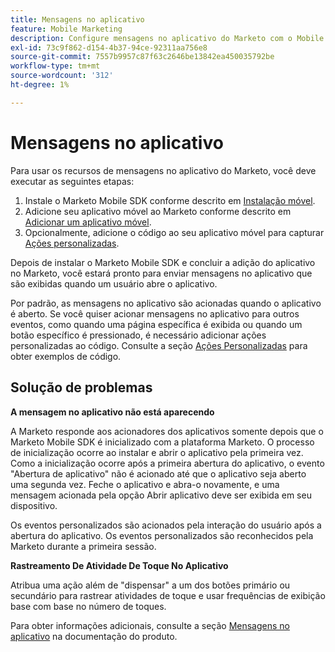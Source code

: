 ```yaml
---
title: Mensagens no aplicativo
feature: Mobile Marketing
description: Configure mensagens no aplicativo do Marketo com o Mobile SDK, configure acionadores de evento personalizados, rastreie a atividade de toque e corrija os problemas de primeira inicialização de abertura do aplicativo.
exl-id: 73c9f862-d154-4b37-94ce-92311aa756e8
source-git-commit: 7557b9957c87f63c2646be13842ea450035792be
workflow-type: tm+mt
source-wordcount: '312'
ht-degree: 1%

---
```


# Mensagens no aplicativo

Para usar os recursos de mensagens no aplicativo do Marketo, você deve executar as seguintes etapas:

1. Instale o Marketo Mobile SDK conforme descrito em [Instalação móvel](installation.md).
1. Adicione seu aplicativo móvel ao Marketo conforme descrito em [Adicionar um aplicativo móvel](https://experienceleague.adobe.com/en/docs/marketo/using/product-docs/mobile-marketing/admin/add-a-mobile-app).
1. Opcionalmente, adicione o código ao seu aplicativo móvel para capturar [Ações personalizadas](custom-actions.md).

Depois de instalar o Marketo Mobile SDK e concluir a adição do aplicativo no Marketo, você estará pronto para enviar mensagens no aplicativo que são exibidas quando um usuário abre o aplicativo.

Por padrão, as mensagens no aplicativo são acionadas quando o aplicativo é aberto. Se você quiser acionar mensagens no aplicativo para outros eventos, como quando uma página específica é exibida ou quando um botão específico é pressionado, é necessário adicionar ações personalizadas ao código. Consulte a seção [Ações Personalizadas](custom-actions.md) para obter exemplos de código.

## Solução de problemas

**A mensagem no aplicativo não está aparecendo**

A Marketo responde aos acionadores dos aplicativos somente depois que o Marketo Mobile SDK é inicializado com a plataforma Marketo. O processo de inicialização ocorre ao instalar e abrir o aplicativo pela primeira vez. Como a inicialização ocorre após a primeira abertura do aplicativo, o evento &quot;Abertura de aplicativo&quot; não é acionado até que o aplicativo seja aberto uma segunda vez. Feche o aplicativo e abra-o novamente, e uma mensagem acionada pela opção Abrir aplicativo deve ser exibida em seu dispositivo.

Os eventos personalizados são acionados pela interação do usuário após a abertura do aplicativo. Os eventos personalizados são reconhecidos pela Marketo durante a primeira sessão.

**Rastreamento De Atividade De Toque No Aplicativo**

Atribua uma ação além de &quot;dispensar&quot; a um dos botões primário ou secundário para rastrear atividades de toque e usar frequências de exibição base com base no número de toques.

Para obter informações adicionais, consulte a seção [Mensagens no aplicativo](https://experienceleague.adobe.com/en/docs/marketo/using/product-docs/mobile-marketing/in-app-messages/creating-in-app-messages/create-an-in-app-message) na documentação do produto.
